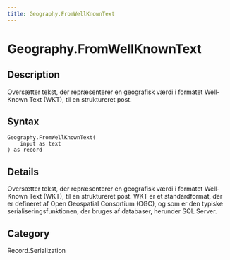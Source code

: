 ```yaml
---
title: Geography.FromWellKnownText
---
```


# Geography.FromWellKnownText


## Description

Oversætter tekst, der repræsenterer en geografisk værdi i formatet Well-Known Text (WKT), til en struktureret post.


## Syntax

```powerquery
Geography.FromWellKnownText(
    input as text
) as record
```


## Details

Oversætter tekst, der repræsenterer en geografisk værdi i formatet Well-Known Text (WKT), til en struktureret post. WKT er et standardformat, der er defineret af Open Geospatial Consortium (OGC), og som er den typiske serialiseringsfunktionen, der bruges af databaser, herunder SQL Server.



## Category
Record.Serialization
